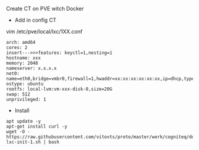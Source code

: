 Create CT on PVE witch Docker

- Add in config CT

vim /etc/pve/local/lxc/1XX.conf
```
arch: amd64
cores: 2
insert--->>>features: keyctl=1,nesting=1
hostname: xxx
memory: 2048
nameserver: x.x.x.x
net0: name=eth0,bridge=vmbr0,firewall=1,hwaddr=xx:xx:xx:xx:xx:xx,ip=dhcp,type=veth
ostype: ubuntu
rootfs: local-lvm:vm-xxx-disk-0,size=20G
swap: 512
unprivileged: 1
```

- Install
```
apt update -y
apt-get install curl -y
wget -O - https://raw.githubusercontent.com/vitovts/proto/master/work/cogniteq/docker-lxc-init-1.sh | bash
```
